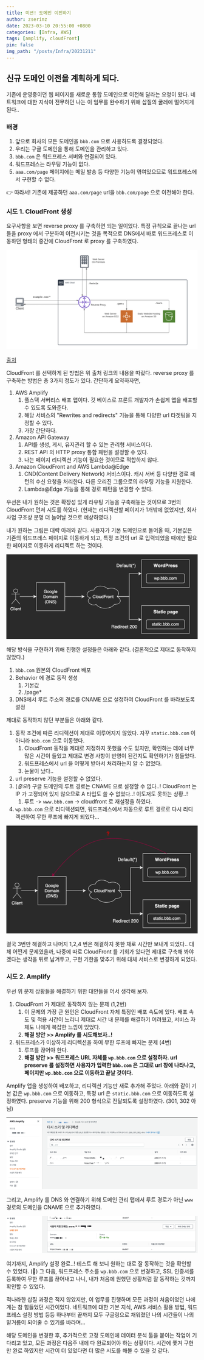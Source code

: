 ```yaml
---
title: 미션! 도메인 이전하기
author: zserinz
date: 2023-03-10 20:55:00 +0800
categories: [Infra, AWS]
tags: [amplify, cloudFront]
pin: false
img_path: "/posts/Infra/20231211"
---
```


## 신규 도메인 이전을 계획하게 되다.

기존에 운영중이던 웹 페이지를 새로운 통합 도메인으로 이전해 달라는 요청이 왔다. 네트워크에 대한 지식이 전무하던 나는 이 임무를 완수하기 위해 삽질의 굴레에 떨어지게 된다..

### 배경

1. 앞으로 회사의 모든 도메인을 `bbb.com` 으로 사용하도록 결정되었다.
2. 우리는 구글 도메인을 통해 도메인을 관리하고 있다.
3. `bbb.com` 은 워드프레스 서버와 연결되어 있다.
4. 워드프레스는 라우팅 기능이 없다.
5. `aaa.com/page` 페이지에는 메일 발송 등 다양한 기능이 엮여있으므로 워드프레스에서 구현할 수 없다.

👉 따라서! 기존에 제공하던 `aaa.com/page` url을 `bbb.com/page` 으로 이전해야 한다.

### 시도 1. CloudFront 생성

요구사항을 보면 reverse proxy 를 구축하면 되는 일이었다.
특정 규칙으로 끝나는 url들을 proxy 에서 구분하여 이전시키는 것을 목적으로 DNS에서 바로 워드프레스로 이동하던 형태의 중간에 CloudFront 로 proxy 를 구축하였다.

![도메인1](/_posts/Infra/20231211/도메인1.png)

[출처](https://aws.amazon.com/ko/blogs/architecture/serving-content-using-fully-managed-reverse-proxy-architecture/)

CloudFront 를 선택하게 된 방법은 위 출처 링크의 내용을 따랐다. reverse proxy 를 구축하는 방법은 총 3가지 정도가 있다. 간단하게 요약하자면,

1. AWS Amplify
   1. 풀스택 서버리스 배포 앱이다. 깃 베이스로 프론트 개발자가 손쉽게 앱을 배포할 수 있도록 도와준다.
   2. 해당 서비스의 "Rewrites and redirects" 기능을 통해 다양한 url 타겟팅을 지정할 수 있다.
   3. 가장 간단하다.
2. Amazon API Gateway
   1. API를 생성, 게시, 유지관리 할 수 있는 관리형 서비스이다.
   2. REST API 의 HTTP proxy 통합 패턴을 설정할 수 있다.
   3. 나는 페이지 리디렉션 기능이 필요한 것이므로 적합하지 않다.
3. Amazon CloudFront and AWS Lambda@Edge
   1. CND(Content Delivery Network) 서비스이다. 캐시 서버 등 다양한 경로 패턴의 수신 요청을 처리한다. 다른 오리진 그룹으로의 라우팅 기능을 지원한다.
   2. Lambda@Edge 기능을 통해 경로 패턴을 변경할 수 있다.

우선은 내가 원하는 것은 확장성 있게 라우팅 기능을 구축해놓는 것이므로 3번의 CloudFront 먼저 시도를 하였다. (현재는 리디렉션할 페이지가 1개밖에 없었지만, 회사 사업 구조상 분명 더 늘어날 것으로 예상하였다.)

내가 원하는 그림은 대략 아래와 같다. 사용자가 기본 도메인으로 들어올 때, 기본값은 기존의 워드프레스 페이지로 이동하게 되고, 특정 조건의 url 로 입력되었을 때에만 필요한 페이지로 이동하게 리디렉트 하는 것이다.

![도메인2](/_posts/Infra/20231211/도메인2.png)

해당 방식을 구현하기 위해 진행한 설정들은 아래와 같다. (결론적으로 제대로 동작하지 않았다.)

1. `bbb.com` 원본의 CloudFront 배포
2. Behavior 에 경로 동작 생성
   1. 기본값
   2. /page\*
3. DNS에서 루트 주소의 경로를 CNAME 으로 설정하여 CloudFront 를 바라보도록 설정

제대로 동작하지 않던 부분들은 아래와 같다.

1. 동작 조건에 따른 리디렉션이 제대로 이루어지지 않았다. 자꾸 `static.bbb.com` 이 아니라 `bbb.com` 으로 이동했다.
   1. CloudFront 동작을 제대로 지정하지 못했을 수도 있지만, 확인하는 데에 너무 많은 시간이 들었고 제대로 변경 사항이 반영이 된건지도 확인하기가 힘들었다.
   2. 워드프레스에서 url 을 어떻게 받아서 처리하는지 알 수 없었다.
   3. 눈물이 났다..
2. url preserve 기능을 설정할 수 없었다.
3. (_중요!_) 구글 도메인의 루트 경로는 CNAME 으로 설정할 수 없다..! CloudFront 는 IP 가 고정되어 있지 않으므로 A 타입도 쓸 수 없었다..! 이도저도 못하는 상황..!
   1. 루트 -> `www.bbb.com` -> cloudfront 로 재설정을 하였다.
4. `wp.bbb.com` 으로 리디렉션되면, 워드프레스에서 자동으로 루트 경로로 다시 리디렉션하여 무한 루프에 빠지게 되었다...

![도메인3](/_posts/Infra/20231211/도메인3.png)

결국 3번만 해결하고 나머지 1,2,4 번은 해결하지 못한 채로 시간만 보내게 되었다..
대체 어떤게 문제였을까, 나중에 따로 CloudFront 를 기회가 있다면 제대로 구축해 봐야 겠다는 생각을 뒤로 남겨두고, 구현 기한을 맞추기 위해 대체 서비스로 변경하게 되었다.

### 시도 2. Amplify

우선 위 문제 상황들을 해결하기 위한 대안들을 어서 생각해 보자.

1. CloudFront 가 제대로 동작하지 않는 문제 (1,2번)
   1. 이 문제의 가장 큰 원인은 CloudFront 자체 특정인 배포 속도에 있다. 배포 속도 및 적용 시간이 느리니 제대로 시간 내 문제를 해결하기 어려웠고, 서비스 자체도 나에게 복잡한 느낌이 있었다.
   2. **해결 방안 >> Amplify 를 시도해보자..!**
2. 워드프레스가 이상하게 리디렉션을 하여 무한 루프에 빠지는 문제 (4번)
   1. 루프를 끊어야 한다.
   2. **해결 방안 >> 워드프레스 URL 자체를 `wp.bbb.com` 으로 설정하자. url preserve 를 설정하면 사용자가 입력한 `bbb.com` 은 그대로 url 창에 나타나고, 페이지만 `wp.bbb.com` 으로 이동하고 끝날 것이다.**

Amplify 앱을 생성하여 배포하고, 리디렉션 기능만 새로 추가해 주었다. 아래와 같이 기본 값은 `wp.bbb.com` 으로 이동하고, 특정 url 은 `static.bbb.com` 으로 이동하도록 설정하였다. preserve 기능을 위해 200 형식으로 전달되도록 설정하였다. (301, 302 아님)

![도메인4](/_posts/Infra/20231211/도메인4.png)

그리고, Amplify 를 DNS 와 연결하기 위해 도메인 관리 탭에서 루트 경로가 아닌 `www` 경로의 도메인을 CNAME 으로 추가하였다.

![도메인5](/_posts/Infra/20231211/도메인5.png)

여기까지, Amplify 설정 완료..! 테스트 해 보니 원하는 대로 잘 동작하는 것을 확인할 수 있었다. (🎉)
그 다음, 워드프레스 주소를 `wp.bbb.com` 으로 변경하고, SSL 인증서를 등록하여 무한 루프를 끊어내고 나니, 내가 처음에 원했던 상황처럼 잘 동작하는 것까지 확인할 수 있었다.

적나라한 삽질 과정은 적지 않았지만, 이 업무를 진행하며 모든 과정이 처음이었던 나에게는 참 힘들었던 시간이었다. 네트워크에 대한 기본 지식, AWS 서비스 활용 방법, 워드프레스 설정 방법 등등 하나부터 끝까지 모두 구글링으로 채워졌던 나의 시간들이 나의 밑거름이 되어줄 수 있기를 바라며...

해당 도메인을 변경한 후, 추가적으로 고정 도메인에 데이터 분석 툴을 붙이는 작업이 기다리고 있고, 모든 과정은 다음주 내에 다 완료되어야 하는 상황이다. 시간에 쫓겨 구현만 완료 하였지만 시간이 더 있었다면 더 많은 시도를 해볼 수 있을 것 같다.
